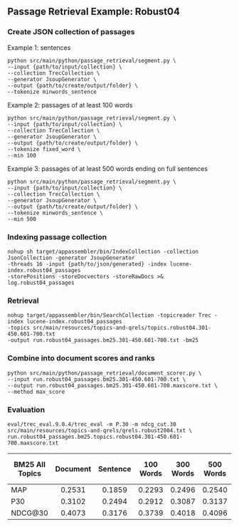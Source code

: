 ## Passage Retrieval Example: Robust04

### Create JSON collection of passages

Example 1: sentences
```
python src/main/python/passage_retrieval/segment.py \
--input {path/to/input/collection} \
--collection TrecCollection \
--generator JsoupGenerator \
--output {path/to/create/output/folder} \
--tokenize minwords_sentence
```

Example 2: passages of at least 100 words
```
python src/main/python/passage_retrieval/segment.py \
--input {path/to/input/collection} \
--collection TrecCollection \
--generator JsoupGenerator \
--output {path/to/create/output/folder} \
--tokenize fixed_word \
--min 100
```

Example 3: passages of at least 500 words ending on full sentences
```
python src/main/python/passage_retrieval/segment.py \
--input {path/to/input/collection} \
--collection TrecCollection \
--generator JsoupGenerator \
--output {path/to/create/output/folder} \
--tokenize minwords_sentence \
--min 500
```

### Indexing passage collection
```
nohup sh target/appassembler/bin/IndexCollection -collection JsonCollection -generator JsoupGenerator 
-threads 16 -input {path/to/json/generated} -index lucene-index.robust04_passages 
-storePositions -storeDocvectors -storeRawDocs >& log.robust04_passages
```	

### Retrieval
```	
nohup target/appassembler/bin/SearchCollection -topicreader Trec -index lucene-index.robust04_passages 
-topics src/main/resources/topics-and-qrels/topics.robust04.301-450.601-700.txt 
-output run.robust04_passages.bm25.301-450.601-700.txt -bm25  	
```	

### Combine into document scores and ranks
```
python src/main/python/passage_retrieval/document_scorer.py \
--input run.robust04_passages.bm25.301-450.601-700.txt \
--output run.robust04_passages.bm25.301-450.601-700.maxscore.txt \
--method max_score
```
### Evaluation
```
eval/trec_eval.9.0.4/trec_eval -m P.30 -m ndcg_cut.30 src/main/resources/topics-and-qrels/qrels.robust2004.txt \
run.robust04_passages.bm25.topics.robust04.301-450.601-700.maxscore.txt
```

  
| BM25 All Topics | Document | Sentence | 100 Words | 300 Words | 500 Words | 500 Words  (full sentences) |
|-----------------|:--------:|:--------:|:---------:|:---------:|:---------:|:---------------------------:|
| MAP             |  0.2531  |  0.1859  |   0.2293  |   0.2496  |   0.2540  |            0.2546           |
| P30             |  0.3102  |  0.2494  |   0.2912  |   0.3087  |   0.3137  |            0.3141           |
| NDCG@30         |  0.4073  |  0.3176  |   0.3739  |   0.4018  |   0.4096  |            0.4102           |




